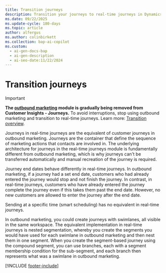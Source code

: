 ```yaml
---
title: Transition journeys
description: Transition your journeys to real-time journeys in Dynamics 365 Customer Insights - Journeys. Follow our guide to ensure a smooth transition.
ms.date: 09/22/2025
ms.update-cycle: 180-days
ms.topic: article
author: alfergus
ms.author: colinbirkett
ms.collection: bap-ai-copilot
ms.custom:
  - ai-gen-docs-bap
  - ai-gen-description
  - ai-seo-date:11/22/2024
---
```


# Transition journeys

> [!IMPORTANT]
> **The [outbound marketing](user-guide.md) module is gradually being removed from Customer Insights - Journeys.** To avoid interruptions, stop using outbound marketing and transition to real-time journeys. Learn more: [Transition overview](transition-overview.md).

Journeys in real-time journeys are the equivalent of customer journeys in outbound marketing. Journeys are the container that define the sequence of marketing actions that contacts are involved in. The underlying architecture for journeys in the real-time journeys module is fundamentally different from outbound marketing, which is why journeys can't be transferred automatically and manual recreation of the journey is required.

Journey end dates behave differently in real-time journeys. In outbound marketing, if a journey had a set end date, customers who had already entered the journey would stop and not finish the journey. In contrast, in real-time journeys, customers who have already entered the journey complete the journey even if this takes them past the end date. However, no new customers are allowed to enter the journey after the end date.
 
Sending at a specific time (smart scheduling) has no equivalent in real-time journeys. 

In outbound marketing, you could create journeys with swimlanes, all visible in the same workspace. The equivalent implementation in real-time journeys is nested segmentation, whereby you create the segments you would have used for each swimlane in outbound marketing and then nest them in one segment. When you create the segment-based journey using the compound segment, you can use branches, each with a segment membership condition for the sub-segment, and each branch then represents what was a swimlane in outbound marketing.

[!INCLUDE [footer-include](./includes/footer-banner.md)]
